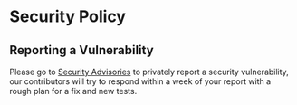 # Security Policy

## Reporting a Vulnerability

Please go to [Security Advisories](https://github.com/com-pas/compas-oscd-docops/security/advisories) to privately report a security vulnerability, 
our contributors will try to respond within a week of your report with a rough plan for a fix and new tests.
